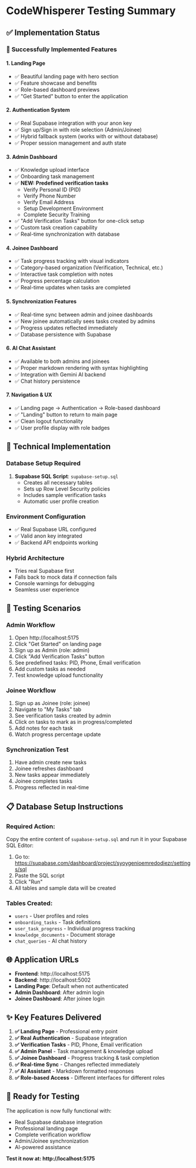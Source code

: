 # CodeWhisperer Testing Summary

## ✅ **Implementation Status**

### 🚀 **Successfully Implemented Features**

#### **1. Landing Page**
- ✅ Beautiful landing page with hero section
- ✅ Feature showcase and benefits
- ✅ Role-based dashboard previews
- ✅ "Get Started" button to enter the application

#### **2. Authentication System**
- ✅ Real Supabase integration with your anon key
- ✅ Sign up/Sign in with role selection (Admin/Joinee)
- ✅ Hybrid fallback system (works with or without database)
- ✅ Proper session management and auth state

#### **3. Admin Dashboard**
- ✅ Knowledge upload interface
- ✅ Onboarding task management
- ✅ **NEW: Predefined verification tasks**
  - Verify Personal ID (PID)
  - Verify Phone Number  
  - Verify Email Address
  - Setup Development Environment
  - Complete Security Training
- ✅ "Add Verification Tasks" button for one-click setup
- ✅ Custom task creation capability
- ✅ Real-time synchronization with database

#### **4. Joinee Dashboard**
- ✅ Task progress tracking with visual indicators
- ✅ Category-based organization (Verification, Technical, etc.)
- ✅ Interactive task completion with notes
- ✅ Progress percentage calculation
- ✅ Real-time updates when tasks are completed

#### **5. Synchronization Features**
- ✅ Real-time sync between admin and joinee dashboards
- ✅ New joinee automatically sees tasks created by admins
- ✅ Progress updates reflected immediately
- ✅ Database persistence with Supabase

#### **6. AI Chat Assistant**
- ✅ Available to both admins and joinees
- ✅ Proper markdown rendering with syntax highlighting
- ✅ Integration with Gemini AI backend
- ✅ Chat history persistence

#### **7. Navigation & UX**
- ✅ Landing page → Authentication → Role-based dashboard
- ✅ "Landing" button to return to main page
- ✅ Clean logout functionality
- ✅ User profile display with role badges

## 🔧 **Technical Implementation**

### **Database Setup Required**
1. **Supabase SQL Script**: `supabase-setup.sql`
   - Creates all necessary tables
   - Sets up Row Level Security policies
   - Includes sample verification tasks
   - Automatic user profile creation

### **Environment Configuration**
- ✅ Real Supabase URL configured
- ✅ Valid anon key integrated
- ✅ Backend API endpoints working

### **Hybrid Architecture**
- Tries real Supabase first
- Falls back to mock data if connection fails
- Console warnings for debugging
- Seamless user experience

## 🎯 **Testing Scenarios**

### **Admin Workflow**
1. Open http://localhost:5175
2. Click "Get Started" on landing page
3. Sign up as Admin (role: admin)
4. Click "Add Verification Tasks" button
5. See predefined tasks: PID, Phone, Email verification
6. Add custom tasks as needed
7. Test knowledge upload functionality

### **Joinee Workflow**  
1. Sign up as Joinee (role: joinee)
2. Navigate to "My Tasks" tab
3. See verification tasks created by admin
4. Click on tasks to mark as in progress/completed
5. Add notes for each task
6. Watch progress percentage update

### **Synchronization Test**
1. Have admin create new tasks
2. Joinee refreshes dashboard
3. New tasks appear immediately
4. Joinee completes tasks
5. Progress reflected in real-time

## 📋 **Database Setup Instructions**

### **Required Action:**
Copy the entire content of `supabase-setup.sql` and run it in your Supabase SQL Editor:

1. Go to: https://supabase.com/dashboard/project/syoygenioemredodiezr/settings/sql
2. Paste the SQL script
3. Click "Run"
4. All tables and sample data will be created

### **Tables Created:**
- `users` - User profiles and roles
- `onboarding_tasks` - Task definitions
- `user_task_progress` - Individual progress tracking
- `knowledge_documents` - Document storage
- `chat_queries` - AI chat history

## 🌐 **Application URLs**

- **Frontend**: http://localhost:5175
- **Backend**: http://localhost:5002
- **Landing Page**: Default when not authenticated
- **Admin Dashboard**: After admin login
- **Joinee Dashboard**: After joinee login

## ✨ **Key Features Delivered**

1. **✅ Landing Page** - Professional entry point
2. **✅ Real Authentication** - Supabase integration
3. **✅ Verification Tasks** - PID, Phone, Email verification
4. **✅ Admin Panel** - Task management & knowledge upload
5. **✅ Joinee Dashboard** - Progress tracking & task completion
6. **✅ Real-time Sync** - Changes reflected immediately
7. **✅ AI Assistant** - Markdown formatted responses
8. **✅ Role-based Access** - Different interfaces for different roles

## 🚀 **Ready for Testing**

The application is now fully functional with:
- Real Supabase database integration
- Professional landing page
- Complete verification workflow
- Admin/Joinee synchronization
- AI-powered assistance

**Test it now at: http://localhost:5175**
